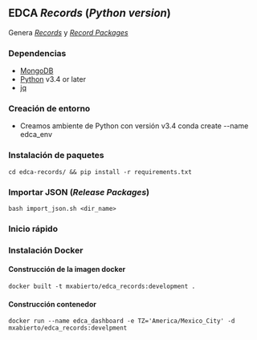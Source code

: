 ## EDCA _Records_ (_Python version_)
Genera [_Records_](http://standard.open-contracting.org/latest/en/schema/records_reference/) y
  [_Record Packages_](http://standard.open-contracting.org/latest/en/schema/record_package/)

 ### Dependencias
 - [MongoDB](https://www.mongodb.com/)
 - [Python](https://www.python.org/downloads/) v3.4 or later
 - [jq](https://stedolan.github.io/jq/)

### Creación de entorno
 - Creamos ambiente de Python con versión v3.4
   conda create --name edca_env

 ### Instalación de paquetes
 `cd edca-records/ && pip install -r requirements.txt`

 ### Importar JSON (_Release Packages_)

 ```bash import_json.sh <dir_name>```

 ### Inicio rápido

 ### Instalación Docker
 
 #### Construcción de la imagen docker
 `docker built -t mxabierto/edca_records:development .`

 #### Construcción contenedor
 `docker run --name edca_dashboard -e TZ='America/Mexico_City' -d mxabierto/edca_records:develpment`
